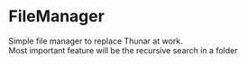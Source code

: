 # FileManager

Simple file manager to replace Thunar at work. <br/>
Most important feature will be the recursive search in a folder
